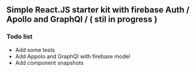 ## Simple React.JS starter kit with firebase Auth / Apollo and GraphQl / ( stil in progress )

### Todo list

* Add some tests
* Add Appolo and GraphQl with firebase model
* Add component snapshots

